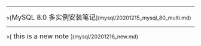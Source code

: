 <hr>
>[<font size="4">MySQL 8.0 多实例安装笔记</font>](mysql/20201215_mysql_80_multi.md)

<hr>
>[<font size="4"> this is a new note </font>](mysql/20201216_new.md)
